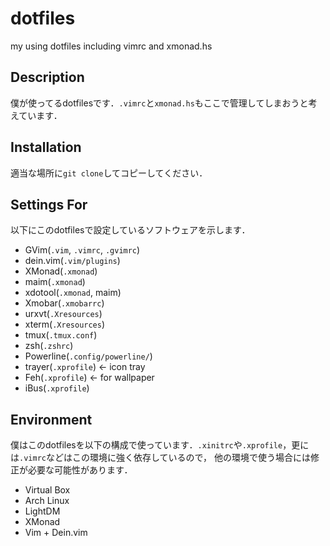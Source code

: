 # dotfiles
my using dotfiles including vimrc and xmonad.hs

## Description
僕が使ってるdotfilesです．`.vimrc`と`xmonad.hs`もここで管理してしまおうと考えています．

## Installation
適当な場所に`git clone`してコピーしてください．

## Settings For
以下にこのdotfilesで設定しているソフトウェアを示します．
* GVim(`.vim`, `.vimrc`, `.gvimrc`)
* dein.vim(`.vim/plugins`)
* XMonad(`.xmonad`)
* maim(`.xmonad`)
* xdotool(`.xmonad`, maim)
* Xmobar(`.xmobarrc`)
* urxvt(`.Xresources`)
* xterm(`.Xresources`)
* tmux(`.tmux.conf`)
* zsh(`.zshrc`)
* Powerline(`.config/powerline/`)
* trayer(`.xprofile`) <- icon tray
* Feh(`.xprofile`) <- for wallpaper
* iBus(`.xprofile`)

## Environment
僕はこのdotfilesを以下の構成で使っています．`.xinitrc`や`.xprofile`，更には`.vimrc`などはこの環境に強く依存しているので，
他の環境で使う場合には修正が必要な可能性があります．
* Virtual Box
* Arch Linux
* LightDM
* XMonad
* Vim + Dein.vim
